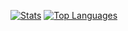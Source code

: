 [![Stats](https://github-readme-stats.vercel.app/api?username=jvtarss&theme=transparent&show_icons=true)](https://github.com/jvtarss)
[![Top Languages](https://github-readme-stats.vercel.app/api/top-langs/?username=jvtarss&theme=transparent&show_icons=true&card_height=200)](https://github.com/jvtarss)

